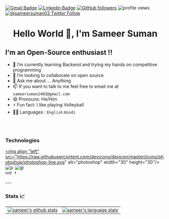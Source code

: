 [![Gmail Badge](https://img.shields.io/badge/-sameersuman2403@gmail.com-c14438?style=flat-square&logo=Gmail&logoColor=white&link=mailto:sameersuman2403@gmail.com)](mailto:sameersuman2403@gmail.com) [![Linkedin Badge](https://img.shields.io/badge/-Sameer%20Suman-blue?style=flat-square&logo=Linkedin&logoColor=white&link=https://www.linkedin.com/in/sameer2403/)](https://www.linkedin.com/in/sameer2403/) [![GitHub followers](https://img.shields.io/github/followers/sameer2403?label=Follow&style=social)](https://github.com/sameer2403/?tab=follow) ![profile views](https://komarev.com/ghpvc/?username=sameer2403&color=brightgreen&style=flat-square) <a href="https://twitter.com/SameerSuman03" target="_blank">
    <img alt="@sameersuman03 Twitter Follow" src="https://img.shields.io/twitter/follow/SameerSuman03?style=social">
  <a/>
<h1 align="center">Hello World 👋, I'm Sameer Suman</h1>

 

## I'm an Open-Source enthusiast !!
- 🌱 I’m currently learning Backend and trying my hands on competitive programming
- 👯 I’m looking to collaborate on open source
- 💬 Ask me about ... Anything
- 📫 If you want to talk to me feel free to email me at `sameersuman2403@gmail.com`
- 😄 Pronouns: He/Him
- ⚡ Fun fact: I like playing Volleyball 
- 🙇‍♂️ Languages : `English` `Hindi`


<br />
<br />

### Technologies




<a href="https://www.photoshop.com/en" target="_blank"> <img align "left" src="https://raw.githubusercontent.com/devicons/devicon/master/icons/photoshop/photoshop-line.svg" alt="photoshop" width="30" height="30"/> </a> <a href="https://www.postgresql.org" target="_blank">
<a href="https://postman.com" target="_blank"> <img align="left" src="https://www.vectorlogo.zone/logos/getpostman/getpostman-icon.svg" alt="postman" width="30" height="30" margin ="10px"/> </a>
      <a href="https://git-scm.com/" target="_blank"> <img align ="left" src="https://www.vectorlogo.zone/logos/git-scm/git-scm-icon.svg" alt="git" width="30" height="30"/> </a>
     
<br/>
<br/>
---

### Stats 📈

<table align="center" cellspacing="0" cellpadding="0" border="0">
   <tr>
    <td>
      <a href="https://github.com/sameer2403" target="_blank">
        <img src="https://github-readme-stats.vercel.app/api?username=sameer2403&count_private=true&show_icons=true&hide_border=true&bg_color=00000000&text_color=3498db" alt="sameer's github stats">
      <a/>
    </td>
    <td>
      <a href="https://still-taiga-23032.herokuapp.com/" target="_blank">
        <img src="https://github-readme-stats.vercel.app/api/top-langs/?username=sameer2403&layout=compact&hide_border=true&bg_color=00000000&text_color=3498db" alt="sameer's language stats">
      <a/>
    </td>
   </tr>
  <tr>
</table>
  
